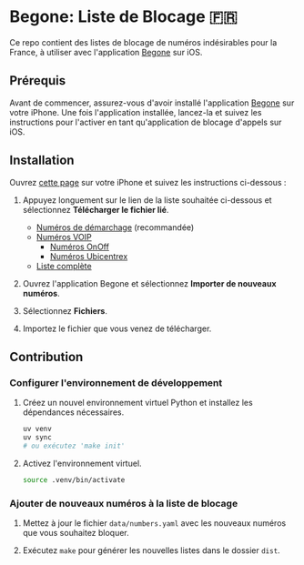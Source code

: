 # Begone: Liste de Blocage :fr:

Ce repo contient des listes de blocage de numéros indésirables pour la France,
à utiliser avec l'application [Begone][begone-app] sur iOS.

## Prérequis

Avant de commencer, assurez-vous d'avoir installé l'application
[Begone][begone-app] sur votre iPhone. Une fois l'application installée,
lancez-la et suivez les instructions pour l'activer en tant qu'application de
blocage d'appels sur iOS.

## Installation

Ouvrez [cette page](#installation) sur votre iPhone et suivez les instructions
ci-dessous :

1. Appuyez longuement sur le lien de la liste souhaitée ci-dessous et
   sélectionnez **Télécharger le fichier lié**.

   - [Numéros de démarchage][list-spam] (recommandée)
   - [Numéros VOIP][list-voip]
     - [Numéros OnOff][list-onoff]
     - [Numéros Ubicentrex][list-ubicentrex]
   - [Liste complète][list-all]

2. Ouvrez l'application Begone et sélectionnez **Importer de nouveaux
   numéros**.

3. Sélectionnez **Fichiers**.

4. Importez le fichier que vous venez de télécharger.

## Contribution

### Configurer l'environnement de développement

1. Créez un nouvel environnement virtuel Python et installez les dépendances
   nécessaires.

   ```bash
   uv venv
   uv sync
   # ou exécutez 'make init'
   ```

2. Activez l'environnement virtuel.

   ```bash
   source .venv/bin/activate
   ```

### Ajouter de nouveaux numéros à la liste de blocage

1. Mettez à jour le fichier `data/numbers.yaml` avec les nouveaux numéros que
   vous souhaitez bloquer.

2. Exécutez `make` pour générer les nouvelles listes dans le dossier `dist`.

[begone-app]: https://apps.apple.com/fr/app/id1596818195
[list-all]: https://raw.githubusercontent.com/danroc/begone-fr-list/refs/heads/main/dist/begone-fr-tout.xml
[list-spam]: https://raw.githubusercontent.com/danroc/begone-fr-list/refs/heads/main/dist/begone-fr-demarchage.xml
[list-voip]: https://raw.githubusercontent.com/danroc/begone-fr-list/refs/heads/main/dist/begone-fr-voip.xml
[list-onoff]: https://raw.githubusercontent.com/danroc/begone-fr-list/refs/heads/main/dist/begone-fr-onoff.xml
[list-ubicentrex]: https://raw.githubusercontent.com/danroc/begone-fr-list/refs/heads/main/dist/begone-fr-ubicentrex.xml
